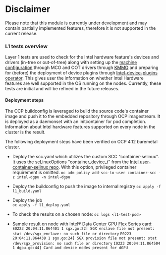 # Disclaimer
Please note that this module is currently under development and may contain partially implemented features, therefore it is not supported in the current release.

### L1 tests overview
Layer 1 tests are used to check for the Intel hardware feature's devices and drivers (in-tree or out-of-tree) along with setting up the [machine configuration](https://github.com/intel/intel-technology-enabling-for-openshift/blob/main/machine_configuration/README.md) through MCO and OOT drivers through [KMMO](https://github.com/intel/intel-technology-enabling-for-openshift/blob/main/kmmo/README.md) and preparing for (before) the deployment of device plugins through [Intel-device-plugins operator](https://github.com/intel/intel-technology-enabling-for-openshift/blob/main/idpo/README.md). This gives user the information on whether Intel Hardware features are well supported in the OS running on the nodes. Currently, these tests are initial and will be refined in the future releases.

#### Deployment steps
The OCP buildconfig is leveraged to build the source code's container image and push it to the embedded repository through OCP imagestream. It is deployed as a daemonset with an initcontainer for pod completion. Information about Intel hardware features supported on every node in the cluster is the result.

The following deployment steps have been verified on OCP 4.12 baremetal cluster.
* Deploy the scc.yaml which utilizes the custom SCC "container-selinux". It uses the seLinuxOptions "container_device_t" from the [Intel user-container-selinux repo](https://github.com/intel/user-container-selinux). With this option, privileged container requirement is omitted.
 `oc adm policy add-scc-to-user container-scc -z intel-dgpu -n intel-dgpu`

* Deploy the buildconfig to push the image to internal registry
`oc apply -f l1_build.yaml`
* Deploy the job  
`oc apply -f l1_deploy.yaml`
* To check the results on a chosen node:
`oc logs <l1-test-pod>`
* Sample result on node with Intel® Data Center GPU Flex Series card:
`E0223 20:04:11.864401 1 sgx.go:22] SGX enclave file not present: stat /dev/sgx_enclave: no such file or directory`
`E0223 20:04:11.864438 1 sgx.go:24] SGX provision file not present: stat /dev/sgx_provision: no such file or directory`
`I0223 20:04:11.864504 1 dgpu.go:44] Card and device nodes present for dGPU`